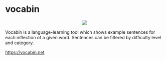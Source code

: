 # vocabin
<p align="center">
  <img src="https://vocabin.net/static/vocabin-1.svg"/>
</p>
Vocabin is a language-learning tool which shows example sentences for each inflection of a given word. Sentences can be filtered by difficulty level and category.

https://vocabin.net
